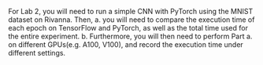 For Lab 2, you will need to run a simple CNN with PyTorch using the MNIST dataset on Rivanna. Then,
a. you will need to compare the execution time of each epoch on TensorFlow and PyTorch, as well as the total time used for the entire experiment.
b. Furthermore, you will then need to perform Part a. on different GPUs(e.g. A100, V100), and record the execution time under different settings.
